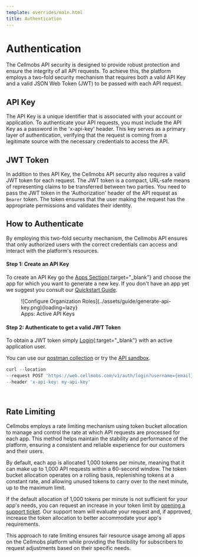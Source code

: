 ```yaml
---
template: overrides/main.html
title: Authentication
---
```


# Authentication

The Cellmobs API security is designed to provide robust protection and ensure the integrity of all API requests. To achieve this, the platform employs a two-fold security mechanism that requires both a valid API Key and a valid JSON Web Token (JWT) to be passed with each API request.

## API Key

The API Key is a unique identifier that is associated with your account or application. To authenticate your API requests, you must include the API Key as a password in the 'x-api-key' header. This key serves as a primary layer of authentication, verifying that the request is coming from a legitimate source with the necessary credentials to access the API.

## JWT Token

In addition to thes API Key, the Cellmobs API security also requires a valid JWT token for each request. The JWT token is a compact, URL-safe means of representing claims to be transferred between two parties. You need to pass the JWT token in the 'Authorization' header of the API request as `Bearer` token. The token ensures that the user making the request has the appropriate permissions and validates their identity.

## How to Authenticate

By employing this two-fold security mechanism, the Cellmobs API ensures that only authorized users with the correct credentials can access and interact with the platform's resources. 

#### Step 1: Create an API Key

To create an API Key go the [Apps Section](https://dev.cellmobs.com/apps){:target="_blank"} and choose the app for which you want to generate a new key. If you don't have an app yet we suggest you consult our [Quickstart Guide](/setup/quickstart).

<figure markdown>
![Configure Organization Roles](../assets/guide/generate-api-key.png){loading=lazy}
    <figcaption>Apps: Active API Keys</figcaption>
</figure>



#### Step 2: Authenticate to get a valid JWT Token

To obtain a JWT token simply [Login](https://api.cellmobs.com/#f42c872d-7c67-4db3-976c-889963ea979d){:target="_blank"} with an active application user.  

You can use our [postman collection](/guide/using-postman) or try the [API sandbox](/guide/api-sandbox). 

``` py title="Login"
curl --location 
--request POST 'https://web.cellmobs.com/v1/auth/login?username={email}&password={password}' \
--header 'x-api-key: my-api-key'

```
<br>

## Rate Limiting

Cellmobs employs a rate limiting mechanism using token bucket allocation to manage and control the rate at which API requests are processed for each app. This method helps maintain the stability and performance of the platform, ensuring a consistent and reliable experience for our customers and their users.

By default, each app is allocated 1,000 tokens per minute, meaning that it can make up to 1,000 API requests within a 60-second window. The token bucket allocation operates on a rolling basis, replenishing tokens at a constant rate, and allowing unused tokens to carry over to the next minute, up to the maximum limit.

If the default allocation of 1,000 tokens per minute is not sufficient for your app's needs, you can request an increase in your token limit by [opening a support ticket](https://www.cellmobs.com/support). Our support team will evaluate your request and, if approved, increase the token allocation to better accommodate your app's requirements.

This approach to rate limiting ensures fair resource usage among all apps on the Cellmobs platform while providing the flexibility for subscribers to request adjustments based on their specific needs.

<br>
